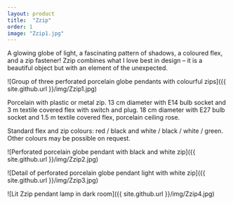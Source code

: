 ```yaml
---
layout: product
title:  "Zzip"
order: 1
image: "Zzip1.jpg"
---
```


A glowing globe of light, a fascinating pattern of shadows, a coloured flex, and a zip fastener! Zzip combines what I love best in design – it is a beautiful object but with an element of the unexpected.

![Group of three perforated porcelain globe pendants with colourful zips]({{ site.github.url }}/img/Zzip1.jpg)

Porcelain with plastic or metal zip.
13 cm diameter with E14 bulb socket and 3 m textile covered flex with switch and plug.
18 cm diameter with E27 bulb socket and 1.5 m textile covered flex, porcelain ceiling rose.

Standard flex and zip colours: red / black and white / black / white / green. Other colours may be possible on request.
 
![Perforated porcelain globe pendant with black and white zip]({{ site.github.url }}/img/Zzip2.jpg)

![Detail of perforated porcelain globe pendant light with white zip]({{ site.github.url }}/img/Zzip3.jpg)

![Lit Zzip pendant lamp in dark room]({{ site.github.url }}/img/Zzip4.jpg)
